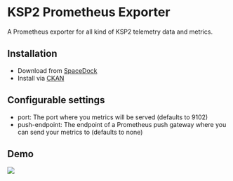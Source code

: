 # KSP2 Prometheus Exporter

A Prometheus exporter for all kind of KSP2 telemetry data and metrics.

## Installation

* Download from [SpaceDock](https://spacedock.info/mod/3370/KSP2%20Prometheus%20Exporter)
* Install via [CKAN](https://github.com/KSP-CKAN/CKAN)

## Configurable settings

* port: The port where you metrics will be served (defaults to 9102)
* push-endpoint: The endpoint of a Prometheus push gateway where you can send your metrics to (defaults to none)

## Demo

[![](https://img.youtube.com/vi/3SCYy1J_Pqc/0.jpg)](https://youtu.be/3SCYy1J_Pqc)